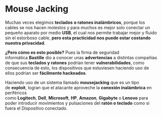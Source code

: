 # Mouse Jacking
Muchas veces elegimos **teclados** **o ratones inalámbricos**, porque los cables se nos hacen molestos y para muchos es mejor solo conectar un pequeño aparato por medio **USB**, el cual nos permite trabajar mejor y fluido sin el estorboso cable, **pero esta practicidad nos puede estar costando nuestra privacidad**.

**¿Pero cómo es esto posible?** Pues la firma de seguridad informática **Bastille** dio a conocer unas **advertencias** a distintas compañías de que sus **teclados y ratones** podrían tener **vulnerabilidades**, como consecuencia de esto, los dispositivos que estuviesen haciendo uso de ellos podrían ser **fácilmente hackeados**.

Haciendo uso de un sistema llamado **mousejacking** que es un tipo de **exploit**, logran que el atacante aproveche la **conexión inalámbrica** en periféricos como **Logitech**, **Dell**, **Microsoft**, **HP**, **Amazon**, **Gigabyte** o **Lenovo** para poder introducir movimientos y pulsaciones del **ratón o teclado** como si fuera el Dispositivo conectado.